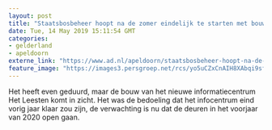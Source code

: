 ```yaml
---
layout: post
title: "Staatsbosbeheer hoopt na de zomer eindelijk te starten met bouw infocentrum Het Leesten"
date: Tue, 14 May 2019 15:11:54 GMT
categories: 
- gelderland 
- apeldoorn 
externe_link: "https://www.ad.nl/apeldoorn/staatsbosbeheer-hoopt-na-de-zomer-eindelijk-te-starten-met-bouw-infocentrum-het-leesten~a9c14c13/"
feature_image: "https://images3.persgroep.net/rcs/yo5uCZxCnAIH8XAbqi9sfkAWcxQ/diocontent/148354645/_fitwidth/400/?appId=21791a8992982cd8da851550a453bd7f&quality=0.7"
---
```


Het heeft even geduurd, maar de bouw van het nieuwe informatiecentrum Het Leesten komt in zicht. Het was de bedoeling dat het infocentrum eind vorig jaar klaar zou zijn, de verwachting is nu dat de deuren in het voorjaar van 2020 open gaan.
